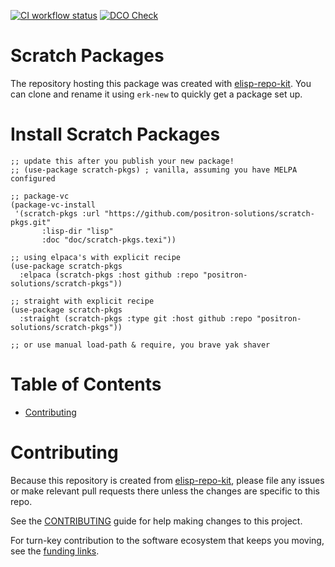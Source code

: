 <!-- !!!THIS FILE HAS BEEN GENERATED!!! Edit README.org -->

<!-- a href="https://melpa.org/#/erk"><img src="https://melpa.org/packages/erk-badge.svg" alt="melpa package"></a> <a href="https://stable.melpa.org/#/erk"><img src="https://stable.melpa.org/packages/erk-badge.svg" alt="melpa stable package"></a> -->
<a href="https://github.com/positron-solutions/scratch-pkgs/actions/?workflow=CI"><img src="https://github.com/positron-solutions/scratch-pkgs/actions/workflows/ci.yml/badge.svg" alt="CI workflow status"></a>
<a href="https://github.com/positron-solutions/scratch-pkgs/actions/?workflow=Developer+Certificate+of+Origin"><img src="https://github.com/positron-solutions/scratch-pkgs/actions/workflows/dco.yml/badge.svg" alt="DCO Check"></a>


# Scratch Packages

The repository hosting this package was created with [elisp-repo-kit](https://github.com/positron-solutions/elisp-repo-kit).  You can
clone and rename it using `erk-new` to quickly get a package set up.


# Install Scratch Packages

    ;; update this after you publish your new package!
    ;; (use-package scratch-pkgs) ; vanilla, assuming you have MELPA configured
    
    ;; package-vc
    (package-vc-install
     '(scratch-pkgs :url "https://github.com/positron-solutions/scratch-pkgs.git"
           :lisp-dir "lisp"
           :doc "doc/scratch-pkgs.texi"))
    
    ;; using elpaca's with explicit recipe
    (use-package scratch-pkgs
      :elpaca (scratch-pkgs :host github :repo "positron-solutions/scratch-pkgs"))
    
    ;; straight with explicit recipe
    (use-package scratch-pkgs
      :straight (scratch-pkgs :type git :host github :repo "positron-solutions/scratch-pkgs"))
    
    ;; or use manual load-path & require, you brave yak shaver


# Table of Contents

-   [Contributing](#org2e31983)


# Contributing

Because this repository is created from [elisp-repo-kit](https://github.com/positron-solutions/elisp-repo-kit), please file any issues
or make relevant pull requests there unless the changes are specific to this
repo.

See the [CONTRIBUTING](./CONTRIBUTING.md) guide for help making changes to this project.

For turn-key contribution to the software ecosystem that keeps you moving, see
the [funding links](https://github.com/sponsors/positron-solutions).

